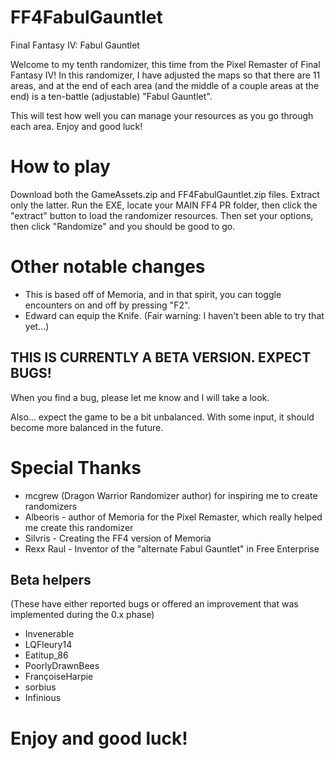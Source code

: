 # FF4FabulGauntlet
Final Fantasy IV:  Fabul Gauntlet

Welcome to my tenth randomizer, this time from the Pixel Remaster of Final Fantasy IV!  In this randomizer, I have adjusted the maps so that there are 11 areas, 
and at the end of each area (and the middle of a couple areas at the end) is a ten-battle (adjustable) "Fabul Gauntlet".  

This will test how well you can manage your resources as you go through each area.  Enjoy and good luck!

# How to play
Download both the GameAssets.zip and FF4FabulGauntlet.zip files.  Extract only the latter.  Run the EXE, locate your MAIN FF4 PR folder, then click the "extract" button
to load the randomizer resources.  Then set your options, then click "Randomize" and you should be good to go.

# Other notable changes
- This is based off of Memoria, and in that spirit, you can toggle encounters on and off by pressing "F2".
- Edward can equip the Knife.  (Fair warning:  I haven't been able to try that yet...)

## THIS IS CURRENTLY A BETA VERSION.  EXPECT BUGS!
When you find a bug, please let me know and I will take a look.

Also... expect the game to be a bit unbalanced.  With some input, it should become more balanced in the future.

# Special Thanks
- mcgrew (Dragon Warrior Randomizer author) for inspiring me to create randomizers
- Albeoris - author of Memoria for the Pixel Remaster, which really helped me create this randomizer
- Silvris - Creating the FF4 version of Memoria
- Rexx Raul - Inventor of the "alternate Fabul Gauntlet" in Free Enterprise
## Beta helpers
(These have either reported bugs or offered an improvement that was implemented during the 0.x phase)
- Invenerable
- LQFleury14
- Eatitup_86
- PoorlyDrawnBees
- FrançoiseHarpie
- sorbius
- Infinious

# Enjoy and good luck!
